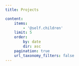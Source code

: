 ```yaml
---
title: Projects

content:
    items:
        - '@self.children'
    limit: 5
    order:
        by: date
        dir: asc
    pagination: true
    url_taxonomy_filters: false
---
```


